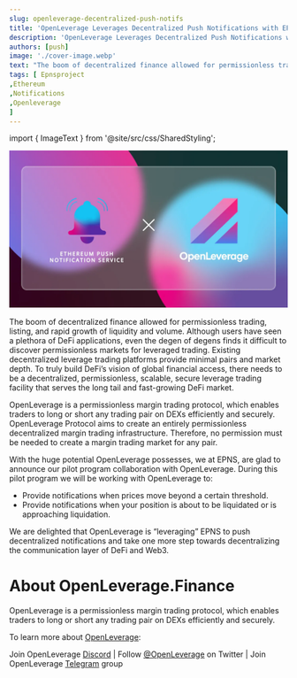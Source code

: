 ```yaml
---
slug: openleverage-decentralized-push-notifs
title: 'OpenLeverage Leverages Decentralized Push Notifications with EPNS'
description: 'OpenLeverage Leverages Decentralized Push Notifications with EPNS'
authors: [push]
image: './cover-image.webp'
text: "The boom of decentralized finance allowed for permissionless trading, listing, and rapid growth of liquidity and volume. Although users have seen a plethora of DeFi applications, even the degen of degens finds it difficult to discover permissionless markets for leveraged trading."
tags: [ Epnsproject
,Ethereum
,Notifications
,Openleverage
]
---
```


import { ImageText } from '@site/src/css/SharedStyling';

![Cover Image of OpenLeverage Leverages Decentralized Push Notifications with EPNS](./cover-image.webp)

<!--truncate-->

The boom of decentralized finance allowed for permissionless trading, listing, and rapid growth of liquidity and volume. Although users have seen a plethora of DeFi applications, even the degen of degens finds it difficult to discover permissionless markets for leveraged trading. Existing decentralized leverage trading platforms provide minimal pairs and market depth. To truly build DeFi’s vision of global financial access, there needs to be a decentralized, permissionless, scalable, secure leverage trading facility that serves the long tail and fast-growing DeFi market.

OpenLeverage is a permissionless margin trading protocol, which enables traders to long or short any trading pair on DEXs efficiently and securely. OpenLeverage Protocol aims to create an entirely permissionless decentralized margin trading infrastructure. Therefore, no permission must be needed to create a margin trading market for any pair.

With the huge potential OpenLeverage possesses, we at EPNS, are glad to announce our pilot program collaboration with OpenLeverage. During this pilot program we will be working with OpenLeverage to:

- Provide notifications when prices move beyond a certain threshold.
- Provide notifications when your position is about to be liquidated or is approaching liquidation.

We are delighted that OpenLeverage is “leveraging” EPNS to push decentralized notifications and take one more step towards decentralizing the communication layer of DeFi and Web3.

# **About OpenLeverage.Finance**

OpenLeverage is a permissionless margin trading protocol, which enables traders to long or short any trading pair on DEXs efficiently and securely.

To learn more about [OpenLeverage](https://openleverage.finance/):

Join OpenLeverage [Discord](https://discord.com/invite/DmZCpgBZY3) | Follow [@OpenLeverage](https://twitter.com/OpenLeverage) on Twitter | Join OpenLeverage [Telegram](https://t.me/openleverage) group
